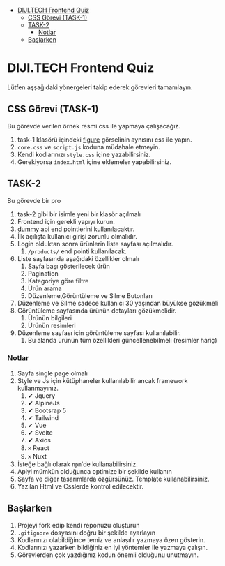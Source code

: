 - [DIJI.TECH Frontend Quiz](#dijitech-frontend-quiz)
  - [CSS Görevi (TASK-1)](#css-görevi-task-1)
  - [TASK-2](#task-2)
    - [Notlar](#notlar)
  - [Başlarken](#başlarken)

# DIJI.TECH Frontend Quiz

Lütfen aşşağıdaki yönergeleri takip ederek görevleri tamamlayın.

## CSS Görevi (TASK-1)

Bu görevde verilen örnek resmi css ile yapmaya çalışacağız.

1.  task-1 klasörü içindeki [figure](task-1/figure.png) görselinin aynısını css ile yapın.
2.  `core.css` ve `script.js` koduna müdahale etmeyin.
3.  Kendi kodlarınızı `style.css` içine yazabilirsiniz.
4.  Gerekiyorsa `index.html` içine eklemeler yapabilirsiniz.

## TASK-2

Bu görevde bir pro

1. task-2 gibi bir isimle yeni bir klasör açılmalı
2. Frontend için gerekli yapıyı kurun.
3. [dummy](https://dummyjson.com/docs) api end pointlerini kullanılacaktır.
4. İlk açılışta kullanıcı girişi zorunlu olmalıdır.
5. Login olduktan sonra ürünlerin liste sayfası açılmalıdır.
    1. `/products/` end pointi kullanılacak.
6. Liste sayfasında aşağıdaki özellikler olmalı
    1. Sayfa başı gösterilecek ürün
    2. Pagination
    3. Kategoriye göre filtre
    4. Ürün arama
    5. Düzenleme,Görüntüleme ve Silme Butonları
7. Düzenleme ve Silme sadece kullanıcı 30 yaşından büyükse gözükmeli
8. Görüntüleme sayfasında ürünün detayları gözükmelidir.
    1. Ürünün bilgileri
    2. Ürünün resimleri
9. Düzenleme sayfası için görüntüleme sayfası kullanılabilir.
    1. Bu alanda ürünün tüm özellikleri güncellenebilmeli (resimler hariç)

### Notlar

1. Sayfa single page olmalı
2. Style ve Js için kütüphaneler kullanılabilir ancak framework kullanmayınız.
    1. ✔ Jquery
    2. ✔ AlpineJs
    3. ✔ Bootsrap 5
    4. ✔ Tailwind
    5. ✔ Vue
    6. ✔ Svelte
    7. ✔ Axios
    8. 𐄂 React
    9. 𐄂 Nuxt
3. İsteğe bağlı olarak `npm`'de kullanabilirsiniz.
4. Apiyi mümkün olduğunca optimize bir şekilde kullanın
5. Sayfa ve diğer tasarımlarda özgürsünüz. Template kullanabilirsiniz.
6. Yazılan Html ve Csslerde kontrol edilecektir.

## Başlarken

1. Projeyi fork edip kendi reponuzu oluşturun
2. `.gitignore` dosyasını doğru bir şekilde ayarlayın
3. Kodlarınızı olabildiğince temiz ve anlaşılır yazmaya özen gösterin.
4. Kodlarınızı yazarken bildiğiniz en iyi yöntemler ile yazmaya çalışın.
5. Görevlerden çok yazdığınız kodun önemli olduğunu unutmayın.

